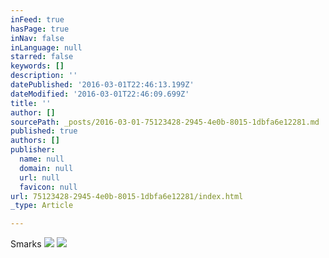```yaml
---
inFeed: true
hasPage: true
inNav: false
inLanguage: null
starred: false
keywords: []
description: ''
datePublished: '2016-03-01T22:46:13.199Z'
dateModified: '2016-03-01T22:46:09.699Z'
title: ''
author: []
sourcePath: _posts/2016-03-01-75123428-2945-4e0b-8015-1dbfa6e12281.md
published: true
authors: []
publisher:
  name: null
  domain: null
  url: null
  favicon: null
url: 75123428-2945-4e0b-8015-1dbfa6e12281/index.html
_type: Article

---
```

Smarks
![](https://s3-us-west-2.amazonaws.com/the-grid-img/p/67dfc3bdb86aeb2e7b8c8e0adaf033c6f0045c7a.jpg)
![](https://s3-us-west-2.amazonaws.com/the-grid-img/p/8263ed24bb104a2e67226b3b93b2f22882d5f717.jpg)